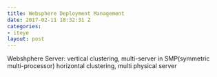 ```yaml
---
title: Websphere Deployment Management
date: 2017-02-11 18:32:31 Z
categories:
- iteye
layout: post
---
```


Webshphere Server: vertical clustering, multi-server in SMP(symmetric multi-processor) horizontal clustering, multi physical server